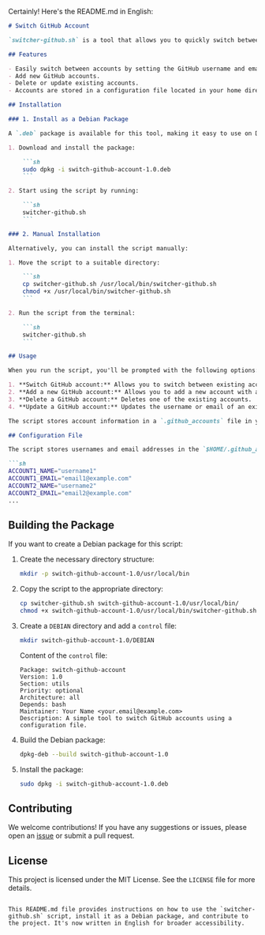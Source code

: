 Certainly! Here's the README.md in English:

```markdown
# Switch GitHub Account

`switcher-github.sh` is a tool that allows you to quickly switch between GitHub accounts, add new accounts, delete existing ones, and update account information.

## Features

- Easily switch between accounts by setting the GitHub username and email address.
- Add new GitHub accounts.
- Delete or update existing accounts.
- Accounts are stored in a configuration file located in your home directory.

## Installation

### 1. Install as a Debian Package

A `.deb` package is available for this tool, making it easy to use on Debian-based systems.

1. Download and install the package:

    ```sh
    sudo dpkg -i switch-github-account-1.0.deb
    ```

2. Start using the script by running:

    ```sh
    switcher-github.sh
    ```

### 2. Manual Installation

Alternatively, you can install the script manually:

1. Move the script to a suitable directory:

    ```sh
    cp switcher-github.sh /usr/local/bin/switcher-github.sh
    chmod +x /usr/local/bin/switcher-github.sh
    ```

2. Run the script from the terminal:

    ```sh
    switcher-github.sh
    ```

## Usage

When you run the script, you'll be prompted with the following options:

1. **Switch GitHub account:** Allows you to switch between existing accounts.
2. **Add a new GitHub account:** Allows you to add a new account with a username and email.
3. **Delete a GitHub account:** Deletes one of the existing accounts.
4. **Update a GitHub account:** Updates the username or email of an existing account.

The script stores account information in a `.github_accounts` file in your home directory.

## Configuration File

The script stores usernames and email addresses in the `$HOME/.github_accounts` file. The format of the file is as follows:

```sh
ACCOUNT1_NAME="username1"
ACCOUNT1_EMAIL="email1@example.com"
ACCOUNT2_NAME="username2"
ACCOUNT2_EMAIL="email2@example.com"
...
```

## Building the Package

If you want to create a Debian package for this script:

1. Create the necessary directory structure:

    ```sh
    mkdir -p switch-github-account-1.0/usr/local/bin
    ```

2. Copy the script to the appropriate directory:

    ```sh
    cp switcher-github.sh switch-github-account-1.0/usr/local/bin/
    chmod +x switch-github-account-1.0/usr/local/bin/switcher-github.sh
    ```

3. Create a `DEBIAN` directory and add a `control` file:

    ```sh
    mkdir switch-github-account-1.0/DEBIAN
    ```

    Content of the `control` file:

    ```plaintext
    Package: switch-github-account
    Version: 1.0
    Section: utils
    Priority: optional
    Architecture: all
    Depends: bash
    Maintainer: Your Name <your.email@example.com>
    Description: A simple tool to switch GitHub accounts using a configuration file.
    ```

4. Build the Debian package:

    ```sh
    dpkg-deb --build switch-github-account-1.0
    ```

5. Install the package:

    ```sh
    sudo dpkg -i switch-github-account-1.0.deb
    ```

## Contributing

We welcome contributions! If you have any suggestions or issues, please open an [issue](https://github.com/osmn-byhn/git-switch-account/issues) or submit a pull request.

## License

This project is licensed under the MIT License. See the `LICENSE` file for more details.
```

This README.md file provides instructions on how to use the `switcher-github.sh` script, install it as a Debian package, and contribute to the project. It's now written in English for broader accessibility.
